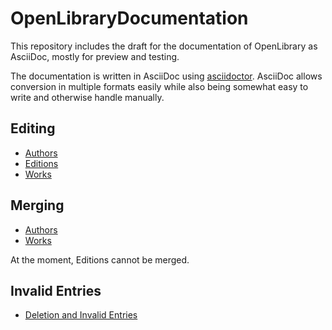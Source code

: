 # OpenLibraryDocumentation

This repository includes the draft for the documentation of OpenLibrary as AsciiDoc, mostly for preview and testing.

The documentation is written in AsciiDoc using [asciidoctor](https://asciidoctor.org/docs/). AsciiDoc allows conversion in multiple formats easily while also being somewhat easy to write and otherwise handle manually.

## Editing
- [Authors](Librarians-Edit-Author.adoc)
- [Editions](Librarians-Edit-Editions.adoc) 
- [Works](Librarians-Edit-Works.adoc)

## Merging
- [Authors](Librarians-Merge-DuplicateAuthors.adoc)
- [Works](Librarians-Merge-DuplicateWorks.adoc)

At the moment, Editions cannot be merged.

## Invalid Entries
- [Deletion and Invalid Entries](Librarians-Deletion.adoc)
